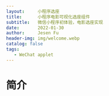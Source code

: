 ```yaml
---
layout:     小程序选座
title:      小程序电影可视化选座组件
subtitle:   微信小程序初体验，电影选座实现
date:       2022-01-30
author:     Jesen Fu
header-img: img/welcome.webp
catalog: false
tags:
   - WeChat applet
---
```


# 简介
